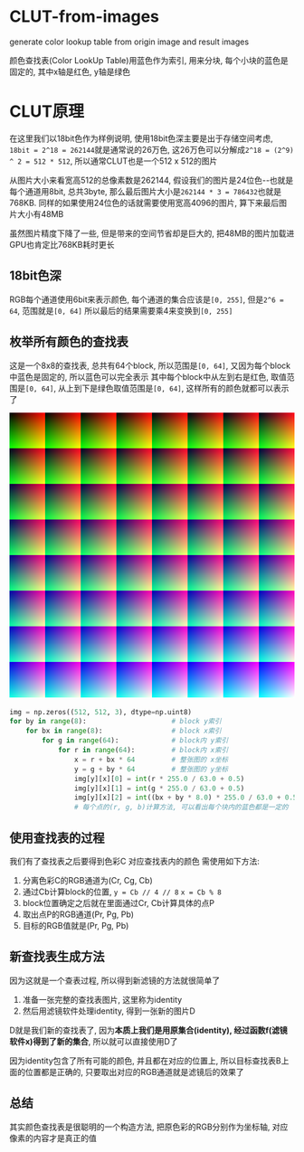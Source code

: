 # CLUT-from-images
generate color lookup table from origin image and result images

颜色查找表(Color LookUp Table)用蓝色作为索引, 用来分块, 每个小块的蓝色是固定的, 其中x轴是红色, y轴是绿色

# CLUT原理

在这里我们以18bit色作为样例说明, 使用18bit色深主要是出于存储空间考虑, `18bit = 2^18 = 262144`就是通常说的26万色, 这26万色可以分解成`2^18 = (2^9) ^ 2 = 512 * 512`, 所以通常CLUT也是一个512 x 512的图片 

从图片大小来看宽高512的总像素数是262144, 假设我们的图片是24位色--也就是每个通道用8bit, 总共3byte, 那么最后图片大小是`262144 * 3 = 786432`也就是768KB.
同样的如果使用24位色的话就需要使用宽高4096的图片, 算下来最后图片大小有48MB

虽然图片精度下降了一些, 但是带来的空间节省却是巨大的, 把48MB的图片加载进GPU也肯定比768KB耗时更长

## 18bit色深

RGB每个通道使用6bit来表示颜色, 每个通道的集合应该是`[0, 255]`, 但是`2^6 = 64`, 范围就是`[0, 64]` 所以最后的结果需要乘4来变换到`[0, 255]`

## 枚举所有颜色的查找表

这是一个8x8的查找表, 总共有64个block, 所以范围是`[0, 64]`, 又因为每个block中蓝色是固定的, 所以蓝色可以完全表示
其中每个block中从左到右是红色, 取值范围是`[0, 64]`, 从上到下是绿色取值范围是`[0, 64]`, 这样所有的颜色就都可以表示了

![查找表](https://github.com/Pikaurd/CLUT-from-images/raw/master/assets/identity.png)

``` python
img = np.zeros((512, 512, 3), dtype=np.uint8)
for by in range(8):                     # block y索引
    for bx in range(8):                 # block x索引
        for g in range(64):             # block内 y索引
            for r in range(64):         # block内 x索引
                x = r + bx * 64         # 整张图的 x坐标
                y = g + by * 64         # 整张图的 y坐标
                img[y][x][0] = int(r * 255.0 / 63.0 + 0.5)
                img[y][x][1] = int(g * 255.0 / 63.0 + 0.5)
                img[y][x][2] = int((bx + by * 8.0) * 255.0 / 63.0 + 0.5)
                # 每个点的(r, g, b)计算方法, 可以看出每个块内的蓝色都是一定的
```

## 使用查找表的过程

我们有了查找表之后要得到色彩C 对应查找表内的颜色 需使用如下方法:
1. 分离色彩C的RGB通道为(Cr, Cg, Cb)
2. 通过Cb计算block的位置, `y = Cb // 4 // 8` `x = Cb % 8`
3. block位置确定之后就在里面通过Cr, Cb计算具体的点P
4. 取出点P的RGB通道(Pr, Pg, Pb)
5. 目标的RGB值就是(Pr, Pg, Pb)

## 新查找表生成方法

因为这就是一个查表过程, 所以得到新滤镜的方法就很简单了

1. 准备一张完整的查找表图片, 这里称为identity
2. 然后用滤镜软件处理identity, 得到一张新的图片D

D就是我们新的查找表了, 因为**本质上我们是用原集合(identity), 经过函数f(滤镜软件x)得到了新的集合**, 所以就可以直接使用D了

因为identity包含了所有可能的颜色, 并且都在对应的位置上, 所以目标查找表B上面的位置都是正确的, 只要取出对应的RGB通道就是滤镜后的效果了

## 总结

其实颜色查找表是很聪明的一个构造方法, 把原色彩的RGB分别作为坐标轴, 对应像素的内容才是真正的值
